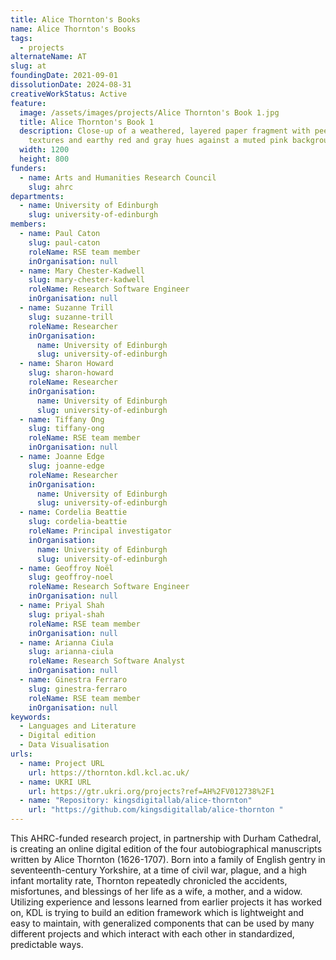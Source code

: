 ```yaml
---
title: Alice Thornton's Books
name: Alice Thornton's Books
tags:
  - projects
alternateName: AT
slug: at
foundingDate: 2021-09-01
dissolutionDate: 2024-08-31
creativeWorkStatus: Active
feature:
  image: /assets/images/projects/Alice Thornton's Book 1.jpg
  title: Alice Thornton's Book 1
  description: Close-up of a weathered, layered paper fragment with peeling
    textures and earthy red and gray hues against a muted pink background.
  width: 1200
  height: 800
funders:
  - name: Arts and Humanities Research Council
    slug: ahrc
departments:
  - name: University of Edinburgh
    slug: university-of-edinburgh
members:
  - name: Paul Caton
    slug: paul-caton
    roleName: RSE team member
    inOrganisation: null
  - name: Mary Chester-Kadwell
    slug: mary-chester-kadwell
    roleName: Research Software Engineer
    inOrganisation: null
  - name: Suzanne Trill
    slug: suzanne-trill
    roleName: Researcher
    inOrganisation:
      name: University of Edinburgh
      slug: university-of-edinburgh
  - name: Sharon Howard
    slug: sharon-howard
    roleName: Researcher
    inOrganisation:
      name: University of Edinburgh
      slug: university-of-edinburgh
  - name: Tiffany Ong
    slug: tiffany-ong
    roleName: RSE team member
    inOrganisation: null
  - name: Joanne Edge
    slug: joanne-edge
    roleName: Researcher
    inOrganisation:
      name: University of Edinburgh
      slug: university-of-edinburgh
  - name: Cordelia Beattie
    slug: cordelia-beattie
    roleName: Principal investigator
    inOrganisation:
      name: University of Edinburgh
      slug: university-of-edinburgh
  - name: Geoffroy Noël
    slug: geoffroy-noel
    roleName: Research Software Engineer
    inOrganisation: null
  - name: Priyal Shah
    slug: priyal-shah
    roleName: RSE team member
    inOrganisation: null
  - name: Arianna Ciula
    slug: arianna-ciula
    roleName: Research Software Analyst
    inOrganisation: null
  - name: Ginestra Ferraro
    slug: ginestra-ferraro
    roleName: RSE team member
    inOrganisation: null
keywords:
  - Languages and Literature
  - Digital edition
  - Data Visualisation
urls:
  - name: Project URL
    url: https://thornton.kdl.kcl.ac.uk/
  - name: UKRI URL
    url: https://gtr.ukri.org/projects?ref=AH%2FV012738%2F1
  - name: "Repository: kingsdigitallab/alice-thornton"
    url: "https://github.com/kingsdigitallab/alice-thornton "
---
```


This AHRC-funded research project, in partnership with Durham Cathedral, is creating an online digital edition of the four autobiographical manuscripts written by Alice Thornton (1626-1707). Born into a family of English gentry in seventeenth-century Yorkshire, at a time of civil war, plague, and a high infant mortality rate, Thornton repeatedly chronicled the accidents, misfortunes, and blessings of her life as a wife, a mother, and a widow. Utilizing experience and lessons learned from earlier projects it has worked on, KDL is trying to build an edition framework which is lightweight and easy to maintain, with generalized components that can be used by many different projects and which interact with each other in standardized, predictable ways.
